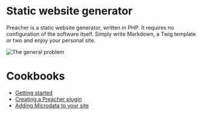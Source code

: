 # Static website generator

Preacher is a static website generator, written in PHP.
It requires no configuration of the software itself. Simply write Markdown,
a Twig template or two and enjoy your personal site.

![The general problem](https://imgs.xkcd.com/comics/the_general_problem.png)

# Cookbooks

* [Getting started](README.html)
* [Creating a Preacher plugin](recipes/custom-plugins.html)
* [Adding Microdata to your site](recipes/microdata.html)
